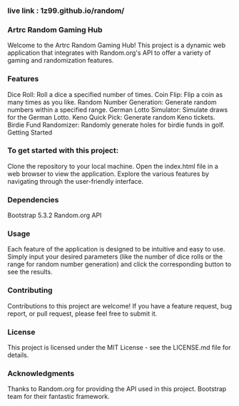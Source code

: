 ### live link : 1z99.github.io/random/

### Artrc Random Gaming Hub
Welcome to the Artrc Random Gaming Hub! This project is a dynamic web application that integrates with Random.org's API to offer a variety of gaming and randomization features.

### Features
Dice Roll: Roll a dice a specified number of times.
Coin Flip: Flip a coin as many times as you like.
Random Number Generation: Generate random numbers within a specified range.
German Lotto Simulator: Simulate draws for the German Lotto.
Keno Quick Pick: Generate random Keno tickets.
Birdie Fund Randomizer: Randomly generate holes for birdie funds in golf.
Getting Started

### To get started with this project:

Clone the repository to your local machine.
Open the index.html file in a web browser to view the application.
Explore the various features by navigating through the user-friendly interface.

### Dependencies
Bootstrap 5.3.2
Random.org API

### Usage
Each feature of the application is designed to be intuitive and easy to use. Simply input your desired parameters (like the number of dice rolls or the range for random number generation) and click the corresponding button to see the results.

### Contributing
Contributions to this project are welcome! If you have a feature request, bug report, or pull request, please feel free to submit it.

### License
This project is licensed under the MIT License - see the LICENSE.md file for details.

### Acknowledgments
Thanks to Random.org for providing the API used in this project.
Bootstrap team for their fantastic framework.
